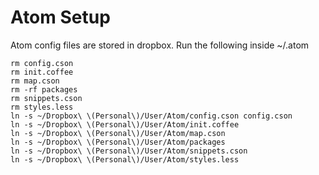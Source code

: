 # Atom Setup
Atom config files are stored in dropbox. Run the following inside ~/.atom

```
rm config.cson
rm init.coffee
rm map.cson
rm -rf packages
rm snippets.cson
rm styles.less
ln -s ~/Dropbox\ \(Personal\)/User/Atom/config.cson config.cson
ln -s ~/Dropbox\ \(Personal\)/User/Atom/init.coffee
ln -s ~/Dropbox\ \(Personal\)/User/Atom/map.cson
ln -s ~/Dropbox\ \(Personal\)/User/Atom/packages
ln -s ~/Dropbox\ \(Personal\)/User/Atom/snippets.cson
ln -s ~/Dropbox\ \(Personal\)/User/Atom/styles.less
```
